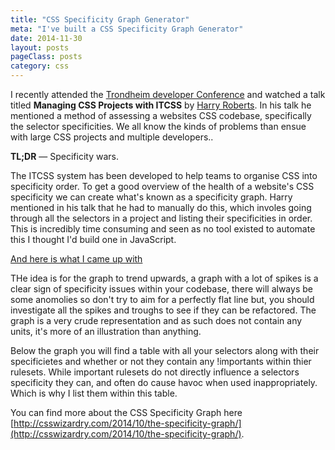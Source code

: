 ```yaml
---
title: "CSS Specificity Graph Generator"
meta: "I've built a CSS Specificity Graph Generator"
date: 2014-11-30
layout: posts
pageClass: posts
category: css
---
```


I recently attended the [Trondheim developer Conference](http://trondheimdc.no/) and
watched a talk titled __Managing CSS Projects with ITCSS__ by [Harry Roberts](https://twitter.com/csswizardry).
In his talk he mentioned a method of assessing a websites CSS codebase, specifically the selector specificities.
We all know the kinds of problems than ensue with large CSS projects and multiple developers..

__TL;DR__ &mdash; Specificity wars.

The ITCSS system has been developed to help teams to organise CSS into specificity order.  To get
a good overview of the health of a website's CSS specificity we can create what's known as a specificity
graph.  Harry mentioned in his talk that he had to manually do this, which involes going through all the 
selectors in a project and listing their specificities in order.  This is incredibly time consuming and 
seen as no tool existed to automate this I thought I'd build one in JavaScript.

[And here is what I came up with](http://codepen.io/rbrtsmith/full/oJHDl/)

THe idea is for the graph to trend upwards, a graph with a lot of spikes is a clear sign of specificity
issues within your codebase, there will always be some anomolies so don't try to aim for a perfectly flat line
but, you should investigate all the spikes and troughs to see if they can be refactored.  The graph is a very
crude representation and as such does not contain any units, it's more of an illustration than anything.

Below the graph you will find a table with all your selectors along with their specificietes and whether or not
they contain any !importants within thier rulesets.  While important rulesets do not directly influence a selectors
specificity they can, and often do cause havoc when used inappropriately.  Which is why I list them within this table.

You can find more about the CSS Specificity Graph here [http://csswizardry.com/2014/10/the-specificity-graph/](http://csswizardry.com/2014/10/the-specificity-graph/).

